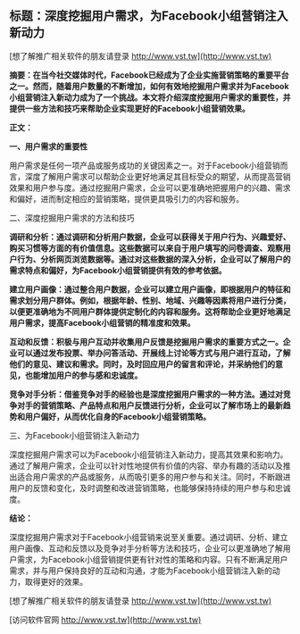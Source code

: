 ## **标题：深度挖掘用户需求，为Facebook小组营销注入新动力**

[想了解推广相关软件的朋友请登录 http://www.vst.tw](http://www.vst.tw)

**摘要：在当今社交媒体时代，Facebook已经成为了企业实施营销策略的重要平台之一。然而，随着用户数量的不断增加，如何有效地挖掘用户需求并为Facebook小组营销注入新动力成为了一个挑战。本文将介绍深度挖掘用户需求的重要性，并提供一些方法和技巧来帮助企业实现更好的Facebook小组营销效果。**

**正文：**

**一、用户需求的重要性**

用户需求是任何一项产品或服务成功的关键因素之一。对于Facebook小组营销而言，深度了解用户需求可以帮助企业更好地满足其目标受众的期望，从而提高营销效果和用户参与度。通过挖掘用户需求，企业可以更准确地把握用户的兴趣、需求和偏好，进而制定相应的营销策略，提供更具吸引力的内容和服务。

二、深度挖掘用户需求的方法和技巧

**调研和分析：通过调研和分析用户数据，企业可以获得关于用户行为、兴趣爱好、购买习惯等方面的有价值信息。这些数据可以来自于用户填写的问卷调查、观察用户行为、分析网页浏览数据等。通过对这些数据的深入分析，企业可以了解用户的需求特点和偏好，为Facebook小组营销提供有效的参考依据。**

**建立用户画像：通过整合用户数据，企业可以建立用户画像，即根据用户的特征和需求划分用户群体。例如，根据年龄、性别、地域、兴趣等因素将用户进行分类，以便更准确地为不同用户群体提供定制化的内容和服务。这将帮助企业更好地满足用户需求，提高Facebook小组营销的精准度和效果。**

**互动和反馈：积极与用户互动并收集用户反馈是挖掘用户需求的重要方式之一。企业可以通过发布投票、举办问答活动、开展线上讨论等方式与用户进行互动，了解他们的意见、建议和需求。同时，及时回应用户的留言和评论，并采纳他们的意见，也能增加用户的参与感和忠诚度。**

**竞争对手分析：借鉴竞争对手的经验也是深度挖掘用户需求的一种方法。通过对竞争对手的营销策略、产品特点和用户反馈进行分析，企业可以了解市场上的最新趋势和用户偏好，从而优化自身的Facebook小组营销策略。**

三、为Facebook小组营销注入新动力

深度挖掘用户需求可以为Facebook小组营销注入新动力，提高其效果和影响力。通过了解用户需求，企业可以针对性地提供有价值的内容、举办有趣的活动以及推出适合用户需求的产品或服务，从而吸引更多的用户参与和关注。同时，不断跟进用户的反馈和变化，及时调整和改进营销策略，也能够保持持续的用户参与和忠诚度。

**结论：**

深度挖掘用户需求对于Facebook小组营销来说至关重要。通过调研、分析、建立用户画像、互动和反馈以及竞争对手分析等方法和技巧，企业可以更准确地了解用户需求，为Facebook小组营销提供更有针对性的策略和内容。只有不断满足用户需求，并与用户保持良好的互动和沟通，才能为Facebook小组营销注入新的动力，取得更好的效果。

[想了解推广相关软件的朋友请登录 http://www.vst.tw](http://www.vst.tw)


[访问软件官网 http://www.vst.tw](http://www.vst.tw)
